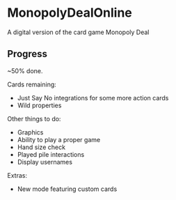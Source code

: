 # MonopolyDealOnline
A digital version of the card game Monopoly Deal

## Progress
~50% done.

Cards remaining:
- Just Say No integrations for some more action cards
- Wild properties

Other things to do:
- Graphics
- Ability to play a proper game
- Hand size check
- Played pile interactions
- Display usernames

Extras:
- New mode featuring custom cards
